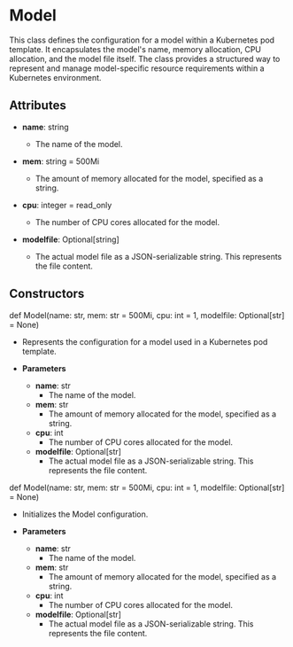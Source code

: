 # Model

This class defines the configuration for a model within a Kubernetes pod template. It encapsulates the model&#x27;s name, memory allocation, CPU allocation, and the model file itself. The class provides a structured way to represent and manage model-specific resource requirements within a Kubernetes environment.

## Attributes

- **name**: string
  - The name of the model.

- **mem**: string = 500Mi
  - The amount of memory allocated for the model, specified as a string.

- **cpu**: integer = read_only
  - The number of CPU cores allocated for the model.

- **modelfile**: Optional[string]
  - The actual model file as a JSON-serializable string. This represents the file content.

## Constructors
def Model(name: str, mem: str = 500Mi, cpu: int = 1, modelfile: Optional[str] = None)
-  Represents the configuration for a model used in a Kubernetes pod template.
- **Parameters**

  - **name**: str
    - The name of the model.
  - **mem**: str
    - The amount of memory allocated for the model, specified as a string.
  - **cpu**: int
    - The number of CPU cores allocated for the model.
  - **modelfile**: Optional[str]
    - The actual model file as a JSON-serializable string. This represents the file content.

def Model(name: str, mem: str = 500Mi, cpu: int = 1, modelfile: Optional[str] = None)
-  Initializes the Model configuration.
- **Parameters**

  - **name**: str
    - The name of the model.
  - **mem**: str
    - The amount of memory allocated for the model, specified as a string.
  - **cpu**: int
    - The number of CPU cores allocated for the model.
  - **modelfile**: Optional[str]
    - The actual model file as a JSON-serializable string. This represents the file content.



